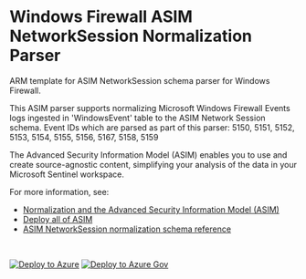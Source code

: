# Windows Firewall ASIM NetworkSession Normalization Parser

ARM template for ASIM NetworkSession schema parser for Windows Firewall.

This ASIM parser supports normalizing Microsoft Windows Firewall Events logs ingested in 'WindowsEvent' table to the ASIM Network Session schema. Event IDs which are parsed as part of this parser: 5150, 5151, 5152, 5153, 5154, 5155, 5156, 5167, 5158, 5159


The Advanced Security Information Model (ASIM) enables you to use and create source-agnostic content, simplifying your analysis of the data in your Microsoft Sentinel workspace.

For more information, see:

- [Normalization and the Advanced Security Information Model (ASIM)](https://aka.ms/AboutASIM)
- [Deploy all of ASIM](https://aka.ms/DeployASIM)
- [ASIM NetworkSession normalization schema reference](https://aka.ms/ASimNetworkSessionDoc)

<br>

[![Deploy to Azure](https://aka.ms/deploytoazurebutton)](https://portal.azure.com/#create/Microsoft.Template/uri/https%3A%2F%2Fraw.githubusercontent.com%2FAzure%2FAzure-Sentinel%2Fmaster%2FParsers%2FASimNetworkSession%2FARM%2FASimNetworkSessionMicrosoftWindowsEventFirewall%2FASimNetworkSessionMicrosoftWindowsEventFirewall.json) [![Deploy to Azure Gov](https://aka.ms/deploytoazuregovbutton)](https://portal.azure.us/#create/Microsoft.Template/uri/https%3A%2F%2Fraw.githubusercontent.com%2FAzure%2FAzure-Sentinel%2Fmaster%2FParsers%2FASimNetworkSession%2FARM%2FASimNetworkSessionMicrosoftWindowsEventFirewall%2FASimNetworkSessionMicrosoftWindowsEventFirewall.json)
